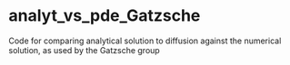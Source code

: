 # analyt_vs_pde_Gatzsche
Code for comparing analytical solution to diffusion against the numerical solution, as used by the Gatzsche group
